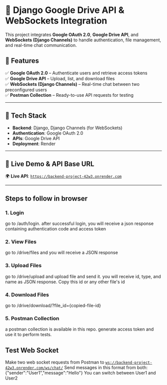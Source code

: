 # 🚀 Django Google Drive API & WebSockets Integration

This project integrates **Google OAuth 2.0**, **Google Drive API**, and **WebSockets (Django Channels)** to handle authentication, file management, and real-time chat communication.

## 📌 Features  
✅ **Google OAuth 2.0** – Authenticate users and retrieve access tokens  
✅ **Google Drive API** – Upload, list, and download files  
✅ **WebSockets (Django Channels)** – Real-time chat between two preconfigured users  
✅ **Postman Collection** – Ready-to-use API requests for testing  

---

## 🔧 **Tech Stack**  
- **Backend**: Django, Django Channels (for WebSockets)  
- **Authentication**: Google OAuth 2.0  
- **APIs**: Google Drive API  
- **Deployment**: Render  

---

## 🚀 **Live Demo & API Base URL**  
🌍 **Live API**: [`https://backend-project-42w3.onrender.com`](https://backend-project-42w3.onrender.com)

---

## **Steps to follow in browser**

### **1. Login**
go to /auth/login. after successful login, you will receive a json response containing authentication code and access token

### **2. View Files**
go to /drive/files and you will receive a JSON response

### **3. Upload Files**
go to /drive/upload and upload file and send it. you will receive id, type, and name as JSON response. Copy this id or any other file's id

### **4. Download Files**
go to /drive/download/?file_id={copied-file-id}

### **5. Postman Collection**
a postman collection is available in this repo. generate access token and use it to perform tests.

## **Test Web Socket**
Make two web socket requests from Postman to [`ws://backend-project-42w3.onrender.com/ws/chat/`](ws://backend-project-42w3.onrender.com/ws/chat/)
Send messages in this format from both:
{"sender":"User1","message":"Hello"}
You can switch between User1 and User2
